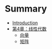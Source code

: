 # Summary

* [Introduction](README.md)
* [第4章：线性代数](chapter4_linear_algebramd.md)
   * [向量](Vectors.md)
   * [矩阵](Matrices.md)

